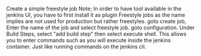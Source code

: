 Create a simple freestyle job 
Note;
In order to have tool available in the jenkins UI, you have to first install it as plugin
Freestyle jobs as the name implies are not used for production but rather freestyles.
goto create job, Enter the name of the job and select freestyle job.
goto configuration. Under Build Steps, select "add build step" then select execute shell. This allows you to enter commands such as you will execute inside the jenkins container. Just like running commands on the jenkins cli.

